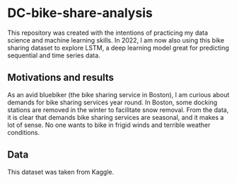 # DC-bike-share-analysis

This repository was created with the intentions of practicing my data science and machine learning skills. In 2022, I am now also using this bike sharing dataset to explore LSTM, a deep learning model great for predicting sequential and time series data.

## Motivations and results
As an avid bluebiker (the bike sharing service in Boston), I am curious about demands for bike sharing services year round. In Boston, some docking stations are removed in the winter to facilitate snow removal. From the data, it is clear that demands bike sharing services are seasonal, and it makes a lot of sense. No one wants to bike in frigid winds and terrible weather conditions.

## Data
This dataset was taken from Kaggle.
